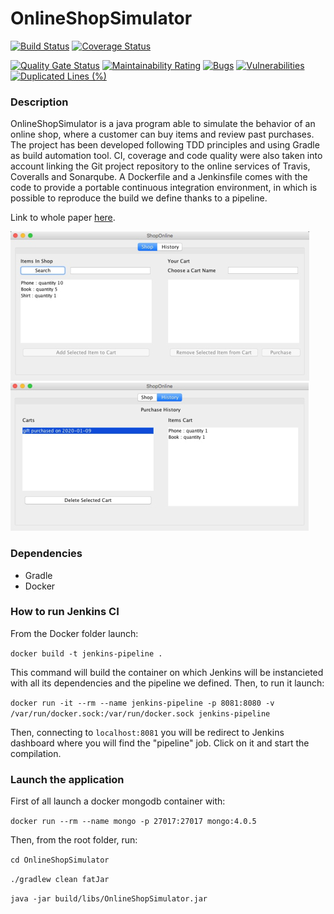 # OnlineShopSimulator

[![Build Status](https://travis-ci.org/APTUnifi/OnlineShopSimulator.svg?branch=master)](https://travis-ci.org/APTUnifi/OnlineShopSimulator) [![Coverage Status](https://coveralls.io/repos/github/APTUnifi/OnlineShopSimulator/badge.svg)](https://coveralls.io/github/APTUnifi/OnlineShopSimulator)

[![Quality Gate Status](https://sonarcloud.io/api/project_badges/measure?project=APTUnifi_OnlineShopSimulator&metric=alert_status)](https://sonarcloud.io/dashboard?id=APTUnifi_OnlineShopSimulator) [![Maintainability Rating](https://sonarcloud.io/api/project_badges/measure?project=APTUnifi_OnlineShopSimulator&metric=sqale_rating)](https://sonarcloud.io/dashboard?id=APTUnifi_OnlineShopSimulator) [![Bugs](https://sonarcloud.io/api/project_badges/measure?project=APTUnifi_OnlineShopSimulator&metric=bugs)](https://sonarcloud.io/dashboard?id=APTUnifi_OnlineShopSimulator) [![Vulnerabilities](https://sonarcloud.io/api/project_badges/measure?project=APTUnifi_OnlineShopSimulator&metric=vulnerabilities)](https://sonarcloud.io/dashboard?id=APTUnifi_OnlineShopSimulator) [![Duplicated Lines (%)](https://sonarcloud.io/api/project_badges/measure?project=APTUnifi_OnlineShopSimulator&metric=duplicated_lines_density)](https://sonarcloud.io/dashboard?id=APTUnifi_OnlineShopSimulator)

### Description

OnlineShopSimulator is a java program able to simulate the behavior of an online shop, where a customer can buy items and review past purchases. The project has been developed following TDD principles and using Gradle as build automation tool. CI, coverage and code quality were also taken into account linking the Git project repository to the online services of Travis, Coveralls and Sonarqube. A Dockerfile and a Jenkinsfile comes with the code to provide a portable continuous integration environment, in which is possible to reproduce the build we define thanks to a pipeline.

Link to whole paper [here](https://drive.google.com/file/d/1-01CTL-k6WWqx98tIsMKwPpJXTKMv4dG/view?usp=sharing).

![Store](app-screenshots/store.png)
![History](app-screenshots/history.png)

### Dependencies

* Gradle
* Docker

### How to run Jenkins CI
From the Docker folder launch:

`docker build -t jenkins-pipeline .`

This command will build the container on which Jenkins will be instancieted with all its dependencies and the pipeline we defined. Then, to run it launch:

`docker run -it --rm --name jenkins-pipeline -p 8081:8080 -v /var/run/docker.sock:/var/run/docker.sock jenkins-pipeline`

Then, connecting to `localhost:8081` you will be redirect to Jenkins dashboard where you will find the "pipeline" job. Click on it and start the compilation.

### Launch the application
First of all launch a docker mongodb container with:

`docker run --rm --name mongo -p 27017:27017 mongo:4.0.5`

Then, from the root folder, run:

`cd OnlineShopSimulator`

`./gradlew clean fatJar`

`java -jar build/libs/OnlineShopSimulator.jar `

